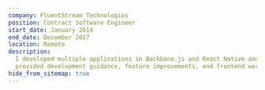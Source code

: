 ```yaml
---
company: FluentStream Technologies
position: Contract Software Engineer
start_date: January 2014
end_date: December 2017
location: Remote
description:
  I developed multiple applications in Backbone.js and React Native and
  provided development guidance, feature improvements, and frontend work.
hide_from_sitemap: true
---
```

